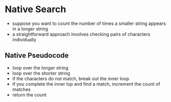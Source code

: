 # Native Search

-   suppose you want to count the number of times a smaller string appears in a longer string
-   a straightforward approach involves checking pairs of characters individually

## Native Pseudocode

-   loop over the longer string
-   loop over the shorter string
-   if the characters do not match, break out the inner loop
-   if you complete the inner lop and find a match, increment the count of matches
-   return the count
